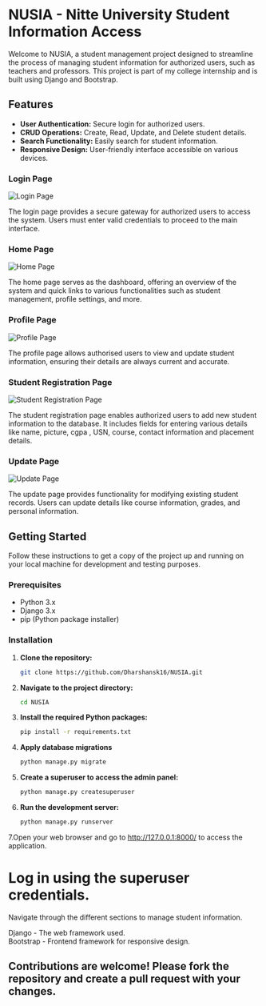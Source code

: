 # NUSIA - Nitte University Student Information Access

Welcome to NUSIA, a student management project designed to streamline the process of managing student information for authorized users, such as teachers and professors. This project is part of my college internship and is built using Django and Bootstrap.

## Features

- **User Authentication:** Secure login for authorized users.
- **CRUD Operations:** Create, Read, Update, and Delete student details.
- **Search Functionality:** Easily search for student information.
- **Responsive Design:** User-friendly interface accessible on various devices.





### Login Page
![Login Page](https://github.com/Dharshansk16/NUSIA/assets/142658700/de6c4c20-9696-410a-abc5-8fce4038f6d2)

The login page provides a secure gateway for authorized users to access the system. Users must enter valid credentials to proceed to the main interface.

### Home Page
![Home Page](https://github.com/Dharshansk16/NUSIA/assets/142658700/fe087b82-d9c0-4ddd-b2d5-a94d28d7fcca)

The home page serves as the dashboard, offering an overview of the system and quick links to various functionalities such as student management, profile settings, and more.

### Profile Page
![Profile Page](https://github.com/Dharshansk16/NUSIA/assets/142658700/9edacda9-919b-452c-9271-90ea0793feb5)

The profile page allows authorised users to view and update student information, ensuring their details are always current and accurate.

### Student Registration Page
![Student Registration Page](https://github.com/Dharshansk16/NUSIA/assets/142658700/2b056219-f7d1-41bc-a984-64f13207e002)

The student registration page enables authorized users to add new student information to the database. It includes fields for entering various details like name, picture, cgpa , USN, course, contact information and placement details.

### Update Page
![Update Page](https://github.com/Dharshansk16/NUSIA/assets/142658700/283b9aad-6bc9-470e-a11f-9f96b9420e34)

The update page provides functionality for modifying existing student records. Users can update details like course information, grades, and personal information.

## Getting Started

Follow these instructions to get a copy of the project up and running on your local machine for development and testing purposes.

### Prerequisites

- Python 3.x
- Django 3.x
- pip (Python package installer)

### Installation

1. **Clone the repository:**

   ```sh
   git clone https://github.com/Dharshansk16/NUSIA.git
2. **Navigate to the project directory:**
   ```sh
   cd NUSIA
   
3. **Install the required Python packages:**
   ```sh
   pip install -r requirements.txt
4. **Apply database migrations**

   ```sh
   python manage.py migrate
5. **Create a superuser to access the admin panel:**

   ```sh
   python manage.py createsuperuser
6. **Run the development server:**

   ```sh
   python manage.py runserver

7.Open your web browser and go to http://127.0.0.1:8000/ to access the application.

# Log in using the superuser credentials.<br>
Navigate through the different sections to manage student information.<br>

Django - The web framework used.<br>
Bootstrap - Frontend framework for responsive design.<br>


## Contributions are welcome! Please fork the repository and create a pull request with your changes.



